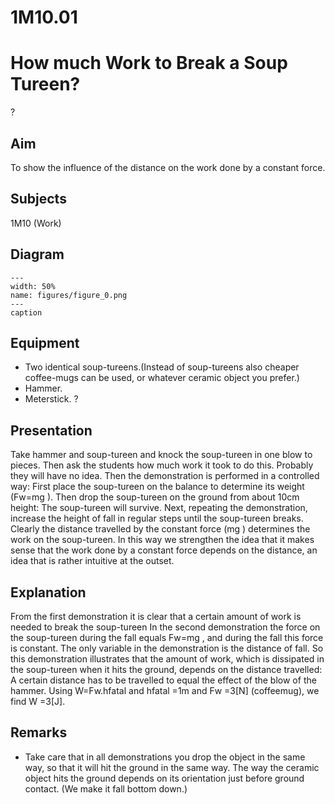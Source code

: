 # 1M10.01 
  # How much Work to Break a Soup Tureen? 
 ?    
  
## Aim   
 To show the influence of the distance on the work done by a constant force.    
  
## Subjects   
 1M10 (Work)   
  
## Diagram   
   
```{figure} figures/figure_0.png  
---  
width: 50%  
name: figures/figure_0.png  
---  
caption  
``` 
      
  
## Equipment   
 
 *  Two identical soup-tureens.(Instead of soup-tureens also cheaper coffee-mugs can be used, or whatever ceramic object you prefer.) 
 *  Hammer. 
 *  Meterstick. ?
      
  
## Presentation   
 Take hammer and soup-tureen and knock the soup-tureen in one blow to pieces. Then ask the students how much work it took to do this. Probably they will have no idea. Then the demonstration is performed in a controlled way: First place the soup-tureen on the balance to determine its weight (Fw=mg ). Then drop the soup-tureen on the ground from about 10cm height: The soup-tureen will survive. Next, repeating the demonstration, increase the height of fall in regular steps until the soup-tureen breaks. Clearly the distance travelled by the constant force (mg ) determines the work on the soup-tureen. In this way we strengthen the idea that it makes sense that the work done by a constant force depends on the distance, an idea that is rather intuitive at the outset.    
  
## Explanation   
 From the first demonstration it is clear that a certain amount of work is needed to break the soup-tureen In the second demonstration the force on the soup-tureen during the fall equals Fw=mg , and during the fall this force is constant. The only variable in the demonstration is the distance of fall. So this demonstration illustrates that the amount of work, which is dissipated in the soup-tureen when it hits the ground, depends on the distance travelled: A certain distance has to be travelled to equal the effect of the blow of the hammer. Using W=Fw.hfatal and hfatal =1m and Fw =3[N] (coffeemug), we find W =3[J].    
  
## Remarks   
 
 *  Take care that in all demonstrations you drop the object in the same way, so that it will hit the ground in the same way. The way the ceramic object hits the ground depends on its orientation just before ground contact. (We make it fall bottom down.)
  